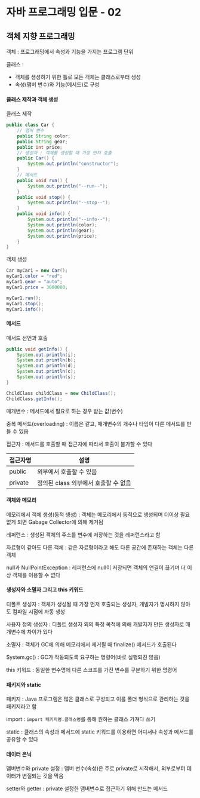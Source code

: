 # 자바 프로그래밍 입문 - 02

## 객체 지향 프로그래밍

객체 :  프로그래밍에서 속성과 기능을 가지는 프로그램 단위

클래스 : 

- 객체를 생성하기 위한 틀로 모든 객체는 클래스로부터 생성
- 속성(맴버 변수)와 기능(메서드)로 구성



#### 클래스 제작과 객체 생성

클래스 제작

```java
public class Car {
    // 맴버 변수
    public String color;
    public String gear;
    public int price;
    // 생성자 : 객체를 생성할 때 가장 먼저 호출
    public Car() {
        System.out.println("constructor");
    }
    // 메서드
    public void run() {
        System.out.println("--run--");
    }
    public void stop() {
        System.out.println("--stop--");
    }
    public void info() {
    	System.out.println("--info--");
        System.out.println(color);
        System.out.println(gear);
        System.out.println(price);
    }
}
```

객체 생성

```java
Car myCar1 = new Car();
myCar1.color = "red";
myCar1.gear = "auto";
myCar1.price = 3000000;

myCar1.run();
myCar1.stop();
myCar1.info();
```



#### 메서드

매서드 선언과 호출

```java
public void getInfo() {
    System.out.println(i);
    System.out.println(b);
    System.out.println(d);
    System.out.println(c);
    System.out.println(s);
}

ChildClass childClass = new ChildClass();
ChildClass.getInfo();
```



매개변수 : 메서드에서 필요로 하는 경우 받는 값(변수)

중복 메서드(overloading) : 이름은 같고, 매개변수의 개수나 타입이 다른 메서드를 만들 수 있음

접근자 :  메서드를 호출할 때 접근자에 따라서 호출이 불가할 수 있다

| 접근자명 | 설명                                 |
| -------- | ------------------------------------ |
| public   | 외부에서 호출할 수 있음              |
| private  | 정의된 class 외부에서 호출할 수 없음 |



#### 객체와 메모리

메모리에서 객체 생성(동적 생성) : 객체는 메모리에서 동적으로 생성되며 더이상 필요 없게 되면 Gabage Collector에 의해 제거됨

레퍼런스 : 생성된 객체의 주소를 변수에 저장하는 것을 레퍼런스라고 함

자료형이 같아도 다른 객체 : 같은 자료형이라고 해도 다른 공간에 존재하는 객체는 다른 객체

null과 NullPointException : 레퍼런스에 null이 저장되면 객체의 연결이 끊기며 더 이상 객체를 이용할 수 없다



#### 생성자와 소멸자 그리고 this 키워드

디폴트 생성자 : 객체가 생성될 때 가장 먼저 호출되는 생성자, 개발자가 명시하지 않아도  컴파일 시점에 자동 생성

사용자 정의 생성자 : 디폴트 생성자 외의 특정 목적에 의해 개발자가 만든 생성자로 매개변수에 차이가 있다

소멸자 : 객체가 GC에 의해 메모리에서 제거될 때 finalize() 메서드가 호출된다

System.gc() : GC가 작동되도록 요구하는 명령어(바로 실행되진 않음)

this 키워드 :  동일한 변수명에 다른 스코프를 가진 변수를 구분하기 위한 명령어



#### 패키지와 static

패키지 : Java 프로그램은 많은 클래스로 구성되고 이를 폴더 형식으로 관리하는 것을 패키지라고 함

import : `import 패키지명.클래스명`를 통해 원하는 클래스 가져다 쓰기

static : 클래스의 속성과 메서드에 static 키워드를 이용하면 어디서나 속성과 메서드를 공유할 수 있다



#### 데이터 은닉

맴버변수와 private 설정 : 맴버 변수(속성)은 주로 private로 시작해서, 외부로부터 데이터가 변질되는 것을 막음

setter와 getter : private 설정한 맴버변수로 접근하기 위해 만드는 메서드

